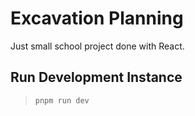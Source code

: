 # Excavation Planning
Just small school project done with React.

## Run Development Instance

>`pnpm run dev`
